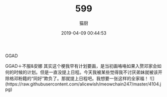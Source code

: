﻿---
layout: post
title: 599
date: 2019-04-09 00:44:53
updated: 2019-04-09 00:44:53
comments: true
categories: [Photo]
tags: [ggad, 格邓, 神奇动物在哪里]
author: "猫厨"
description: ""
toc: true
---

<p>GGAD</p> 
GGAD＋不服&安娜
其实这个梗我早有计划要画，是当初画咯咯如果入赘邓家会如何的时候的计划。但是一直没提上日程。今天我被某些觉得我不讨厌弟妹就被该开除格邓粉籍的“同好”欺负了。那就提上日程吧。我想要一张这样的全家福！
![](https://raw.githubusercontent.com/alicewish/meowchain247/master/4104.jpg)


